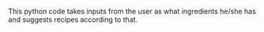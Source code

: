 This python code takes inputs from the user as what ingredients he/she has and suggests recipes according to that. 
